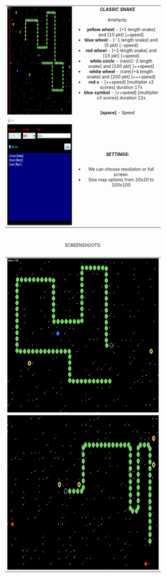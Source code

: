<center>
<table><tr><td>
<img src="https://github.com/Biniobiniasty/GameSnake/blob/Snake/ScreenShoots/3.png" height="350" width="450"/>
  </td><td style="text-align: center">
  <b><i>CLASSIC SNAKE</i></b><br /><br />
  Artefacts:<br />
  <ul>
  <li><b>yellow wheel</b> - [+1 length snake] and [10 pkt] [+speed]</li>
  <li><b>blue wheel</b> - [-1 length snake] and [5 pkt] [-speed]</li>
  <li><b>red wheel</b> - [+2 length snake] and [15 pkt] [+speed]</li>
  <li><b>white circle</b> - (rare)[-3 length snake] and [100 pkt] [++speed]</li>
  <li><b>white wheel</b> - (rare)[+4 length snake] and [200 pkt] [+++speed]</li>
  <li><b>red x</b> - [++speed] [multiplier x2 scores] duration 17s</li>
  <li><b>blue symbol</b> - [++speed] [multiplier x3 scores] duration 12s</li>
  </ul>
    <br />
  <b>[space]</b> - Speed
  </td></tr>
  <tr><td>
  <img src="https://github.com/Biniobiniasty/GameSnake/blob/Snake/ScreenShoots/0.png" height="350" width="450"/>
  </td><td style="text-align: center">
  <b><i>SETTINGS:</i></b><br /><br />
    <ul>
      <li> We can choose resolution or full screen.</li>
      <li> Size map options from 20x20 to 100x100 </li>
    </ul>
  </td></tr>
  </table>
  <br /><br />
  SCREENSHOOTS:
  <br /><br />
 <table>
   <tr><td>
     <img src="https://github.com/Biniobiniasty/GameSnake/blob/Snake/ScreenShoots/2.png" height="500" width="600"/>
     </td></tr>
   
   <tr><td>
     <img src="https://github.com/Biniobiniasty/GameSnake/blob/Snake/ScreenShoots/1.png" height="500" width="600"/>
     </td></tr>
  </table>
  </center>
